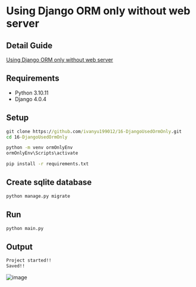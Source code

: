 # Using Django ORM only without web server

## Detail Guide
[Using Django ORM only without web server]()

## Requirements
- Python 3.10.11
- Django 4.0.4

## Setup
```cmd
git clone https://github.com/ivanyu199012/16-DjangoUsedOrmOnly.git
cd 16-DjangoUsedOrmOnly

python -m venv ormOnlyEnv
ormOnlyEnv\Scripts\activate

pip install -r requirements.txt
```

## Create sqlite database
```cmd
python manage.py migrate
```

## Run
```cmd
python main.py
```

## Output
```cmd
Project started!!
Saved!!
```
![image](https://cdn.hashnode.com/res/hashnode/image/upload/v1713607599225/1287bd5c-1472-42d2-bb41-9ecc4846564f.png)
